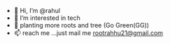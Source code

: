 - 👋 Hi, I’m @rahul
- 👀 I’m interested in tech 
- 🌱 planting more roots and tree (Go Green(GG))
- 📫 reach me ...just mail me rootrahhu21@gmail.com

